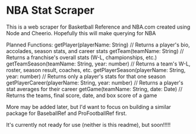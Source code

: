# NBA Stat Scraper

This is a web scraper for Basketball Reference and NBA.com created using Node and Cheerio. Hopefully this will make querying for NBA

Planned Functions:
getPlayer(playerName: String) // Returns a player's bio, accolades, season stats, and career stats
getTeam(teamName: String) // Returns a franchise's overall stats (W-L, championships, etc.)
getTeamSeason(teamName: String, year: number) // Returns a team's W-L, roster, season result, coaches, etc.
getPlayerSeason(playerName: String, year: number) // Returns only a player's stats for that one season
getPlayerCareer(playerName: String, year: number) // Returns a player's stat averages for their career
getGame(teamName: String, date: Date) // Returns the teams, final score, date, and box score of a game

More may be added later, but I'd want to focus on building a similar package for BaseballRef and ProFootballRef first.

It's currently not ready for use (neither is this readme), but soon!!!!!
